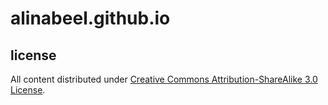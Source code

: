 # alinabeel.github.io
license
-------
All content distributed under [Creative Commons Attribution-ShareAlike 3.0 License](https://creativecommons.org/licenses/by-sa/3.0/).

